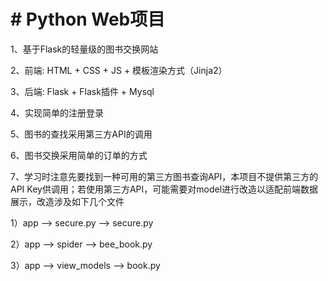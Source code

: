 # # Python Web项目
1、基于Flask的轻量级的图书交换网站

2、前端: HTML + CSS + JS + 模板渲染方式（Jinja2）

3、后端: Flask + Flask插件 +  Mysql

4、实现简单的注册登录

5、图书的查找采用第三方API的调用

6、图书交换采用简单的订单的方式

7、学习时注意先要找到一种可用的第三方图书查询API，本项目不提供第三方的API Key供调用；若使用第三方API，可能需要对model进行改造以适配前端数据展示，改造涉及如下几个文件

1）app --> secure.py --> secure.py

2）app --> spider --> bee_book.py

3）app --> view_models --> book.py

